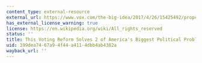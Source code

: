 ```yaml
---
content_type: external-resource
external_url: https://www.vox.com/the-big-idea/2017/4/26/15425492/proportional-voting-polarization-urban-rural-third-parties
has_external_license_warning: true
license: https://en.wikipedia.org/wiki/All_rights_reserved
status: ''
title: This Voting Reform Solves 2 of America's Biggest Political Problems
uid: 199dea74-67a9-4f44-a411-4dbb4ab4382a
wayback_url: ''
---
```


